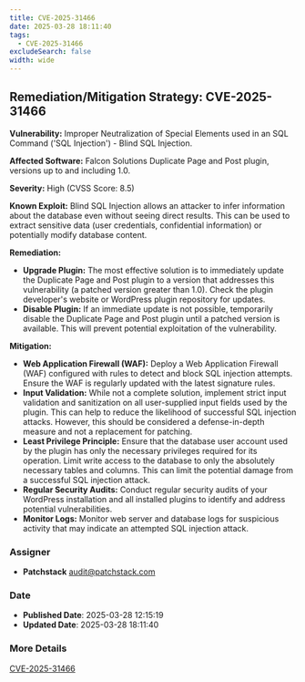 ```yaml
---
title: CVE-2025-31466
date: 2025-03-28 18:11:40
tags:
  - CVE-2025-31466
excludeSearch: false
width: wide
---
```


## Remediation/Mitigation Strategy: CVE-2025-31466

**Vulnerability:** Improper Neutralization of Special Elements used in an SQL Command ('SQL Injection') - Blind SQL Injection.

**Affected Software:** Falcon Solutions Duplicate Page and Post plugin, versions up to and including 1.0.

**Severity:** High (CVSS Score: 8.5)

**Known Exploit:** Blind SQL Injection allows an attacker to infer information about the database even without seeing direct results. This can be used to extract sensitive data (user credentials, confidential information) or potentially modify database content.

**Remediation:**

*   **Upgrade Plugin:**  The most effective solution is to immediately update the Duplicate Page and Post plugin to a version that addresses this vulnerability (a patched version greater than 1.0).  Check the plugin developer's website or WordPress plugin repository for updates.
*   **Disable Plugin:** If an immediate update is not possible, temporarily disable the Duplicate Page and Post plugin until a patched version is available.  This will prevent potential exploitation of the vulnerability.

**Mitigation:**

*   **Web Application Firewall (WAF):** Deploy a Web Application Firewall (WAF) configured with rules to detect and block SQL injection attempts.  Ensure the WAF is regularly updated with the latest signature rules.
*   **Input Validation:** While not a complete solution, implement strict input validation and sanitization on all user-supplied input fields used by the plugin.  This can help to reduce the likelihood of successful SQL injection attacks.  However, this should be considered a defense-in-depth measure and not a replacement for patching.
*   **Least Privilege Principle:** Ensure that the database user account used by the plugin has only the necessary privileges required for its operation.  Limit write access to the database to only the absolutely necessary tables and columns.  This can limit the potential damage from a successful SQL injection attack.
*   **Regular Security Audits:** Conduct regular security audits of your WordPress installation and all installed plugins to identify and address potential vulnerabilities.
*   **Monitor Logs:** Monitor web server and database logs for suspicious activity that may indicate an attempted SQL injection attack.

### Assigner
- **Patchstack** <audit@patchstack.com>

### Date
- **Published Date**: 2025-03-28 12:15:19
- **Updated Date**: 2025-03-28 18:11:40

### More Details
[CVE-2025-31466](https://www.cvedetails.com/cve/CVE-2025-31466)
